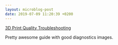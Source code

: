 ```yaml
---
layout: microblog-post
date: 2019-07-09 11:20:39 +0200
---
```


[3D Print Quality Troubleshooting](https://www.simplify3d.com/support/print-quality-troubleshooting/)

Pretty awesome guide with good diagnostics images.

